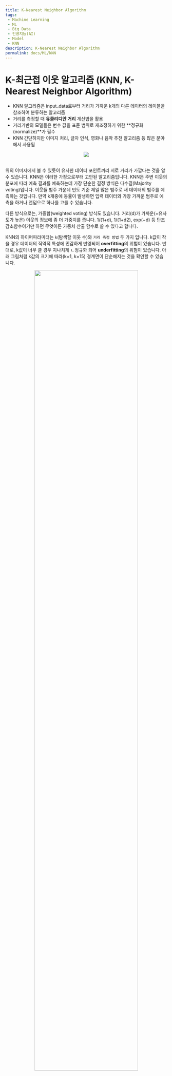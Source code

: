```yaml
---
title: K-Nearest Neighbor Algorithm
tags: 
 - Machine Learning
 - ML
 - Big Data
 - 인공지능(AI)
 - Model
 - KNN
description: K-Nearest Neighbor Algorithm
permalink: docs/ML/kNN
---
```


# K-최근접 이웃 알고리즘 (KNN, K-Nearest Neighbor Algorithm)
- KNN 알고리즘은 input_data로부터 거리가 가까운 k개의 다른 데이터의 레이블을 참조하여 분류하는 알고리즘
- 거리를 측정할 때 **유클리디안 거리** 계산법을 활용
- 거리기반의 모델들은 변수 값을 표준 범위로 재조정하기 위한 **정규화(normalize)**가 필수
- KNN 간단하지만 이미지 처리, 글자 인식, 영화나 음악 추천 알고리즘 등 많은 분야에서 사용됨

<center><img src='http://i.imgur.com/gLBo1gX.png'></center><br>

위의 이미지에서 볼 수 있듯이 유사한 데이터 포인트끼리 서로 거리가 가깝다는 것을 알 수 있습니다. KNN은 이러한 가정으로부터 고안된 알고리즘입니다.
KNN은 주변 이웃의 분포에 따라 예측 결과를 예측하는데 가장 단순한 결정 방식은 다수결(Majority voting)입니다. 이웃들 범주 가운데 빈도 기준 제일 많은 범주로 새 데이터의 범주를 예측하는 것입니다. 만약 k개중에 동률이 발생하면 입력 데이터와 가장 가까운 범주로 예측을 하거나 랜덤으로 하나를 고를 수 있습니다.

다른 방식으로는, 가중합(weighted voting) 방식도 있습니다. 거리(d)가 가까운(=유사도가 높은) 이웃의 정보에 좀 더 가중치를 줍니다. 1/(1+d), 1/(1+d2), exp(−d) 등 단조감소함수이기만 하면 무엇이든 가중치 산출 함수로 쓸 수 있다고 합니다.

KNN의 하이퍼파라미터는 `k`(탐색할 이웃 수)와 `거리 측정 방법` 두 가지 입니다. 
k값이 작을 경우 데이터의 직역적 특성에 민감하게 반영되어 **overfitting**의 위험이 있습니다.
반대로, k값이 너무 클 경우 지나치게 ㄴ정규화 되어 **underfitting**의 위험이 있습니다. 아래 그림처럼 k값의 크기에 따라(k=1, k=15) 경계면이 단순해지는 것을 확인할 수 있습니다. 

<center><img src='https://img1.daumcdn.net/thumb/R1280x0/?scode=mtistory2&fname=https%3A%2F%2Fblog.kakaocdn.net%2Fdn%2FbAtIiM%2FbtqP4kPIND2%2FDkjRlEnb69KEDKUwXOoYxK%2Fimg.png' width='80%'></center>

데이터 포인트 간의 거리 측정 방법은 여러가지 있지만, 일반적으로 대중적인 유클리디안 거리를 많이 사용합니다. (거리 지표: Euclidean Distance,  Manhattan Distance, Mahalanobis Distance etc.)  
    - 유클리디안 거리: n차원의 공간에서 두 점간의 거리를 알아내는 방식
    <center><img src = 'https://blog.kakaocdn.net/dn/bzaX5W/btq3VhZfXT8/gHEF9bYkeHpk9M6cljgKsK/img.png' ></center>


## 최적의 K값
최적의 K값은 데이터셋마다 다르기 때문에 가장 적합한 k를 찾기 위해서는 k의 범위를(ex. 1~100) 지정하고, 각 k에 대하여 KNN알고리즘을 여러 번 실행하여 오차가 가장 적게 나오는 k값을 선택해야 합니다. 학습데이터와 검증데이터(validation data)를 나누고, k값을 늘려가면서 Error rate의 변화를 확인합니다.

<center><img src='https://i.imgur.com/j4EsgY8.png' width='50%'></center>


## KNN 장단점
- 장점
    - 알고리즘이 간단하고 구현하기 쉬움
    - 모델을 구축하거나 여러 매개변수를 조정할 필요가 없음
    - 알고리즘이 다양해서 분류, 회귀 및 검색에 사용할 수 있음
    - 노이즈에 영향을 크게 받지 않음
- 단점
    - 데이터(학습데이터, 테스트 데이터) 수가 증가함에 따라 상당히 느려짐
    - 변수의 개수가 많을 경우 KNN의 성능이 떨어질 수 있음


## 정리
KNN 알고리즘은 분류, 회귀 문제를 해결하는데 사용할 수 있는 간단한 지도학습 머신러닝 알고리즘입니다. 구현하고 이해하기 쉽지만 데이터 양이 많아질수록 속도가 크게 느려진다는 KNN의 단점은 빠르게 예측을 해야 하는 환경에서 비실용적인 방안일 수 있습니다. 그러나 예측에 사용하는 데이터를 신속하게 처리할 수 있는 충분한 컴퓨팅 리소스가 있는 경우 KNN은 유사한 개체 식별이 요구되는 솔루션에서 여전히 잘 사용되고 있다고 합니다. 
